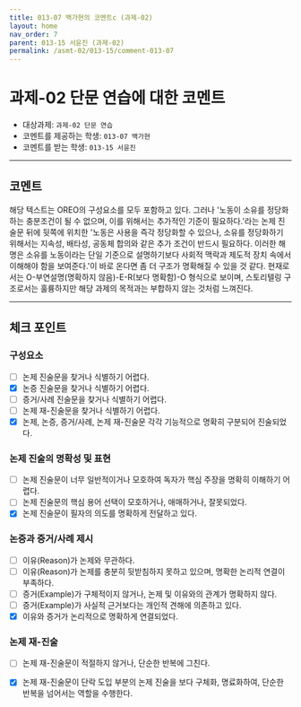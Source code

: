 ```yaml
---
title: 013-07 백가현의 코멘트c (과제-02) 
layout: home
nav_order: 7
parent: 013-15 서윤진 (과제-02)
permalink: /asmt-02/013-15/comment-013-07
---
```


# 과제-02 단문 연습에 대한 코멘트

- 대상과제: `과제-02 단문 연습`
- 코멘트를 제공하는 학생: `013-07 백가현` 
- 코멘트를 받는 학생: `013-15 서윤진` 

---

## 코멘트

해당 텍스트는 OREO의 구성요소를 모두 포함하고 있다. 그러나 '노동이 소유를 정당화하는 충분조건이 될 수 없으며, 이를 위해서는 추가적인 기준이 필요하다.'라는 논제 진술문 뒤에 뒷쪽에 위치한 '노동은 사용을 즉각 정당화할 수 있으나, 소유를 정당화하기 위해서는 지속성, 배타성, 공동체 합의와 같은 추가 조건이 반드시 필요하다. 이러한 해명은 소유를 노동이라는 단일 기준으로 설명하기보다 사회적 맥락과 제도적 장치 속에서 이해해야 함을 보여준다.'이 바로 온다면 좀 더 구조가 명확해질 수 있을 것 같다. 현재로서는 O-부연설명(명확하지 않음)-E-R(보다 명확함)-O 형식으로 보이며, 스토리텔링 구조로서는 훌륭하지만 해당 과제의 목적과는 부합하지 않는 것처럼 느껴진다. 

---

## 체크 포인트

### **구성요소**
- [ ] 논제 진술문을 찾거나 식별하기 어렵다.
- [x] 논증 진술문을 찾거나 식별하기 어렵다.
- [ ] 증거/사례 진술문을 찾거나 식별하기 어렵다.
- [ ] 논제 재-진술문을 찾거나 식별하기 어렵다.
- [x] 논제, 논증, 증거/사례, 논제 재-진술문 각각 기능적으로 명확히 구분되어 진술되었다.

### **논제 진술의 명확성 및 표현**  
- [ ] 논제 진술문이 너무 일반적이거나 모호하여 독자가 핵심 주장을 명확히 이해하기 어렵다.  
- [ ] 논제 진술문의 핵심 용어 선택이 모호하거나, 애매하거나, 잘못되었다.  
- [x] 논제 진술문이 필자의 의도를 명확하게 전달하고 있다.  

### **논증과 증거/사례 제시**  
- [ ] 이유(Reason)가 논제와 무관하다.
- [ ] 이유(Reason)가 논제를 충분히 뒷받침하지 못하고 있으며, 명확한 논리적 연결이 부족하다.  
- [ ] 증거(Example)가 구체적이지 않거나, 논제 및 이유와의 관계가 명확하지 않다. 
- [ ] 증거(Example)가 사실적 근거보다는 개인적 견해에 의존하고 있다.  
- [x] 이유와 증거가 논리적으로 명확하게 연결되었다.  

### **논제 재-진술**  
- [ ] 논제 재-진술문이 적절하지 않거나, 단순한 반복에 그친다.   
- [x] 논제 재-진술문이 단락 도입 부분의 논제 진술을 보다 구체화, 명료화하여, 단순한 반복을 넘어서는 역할을 수행한다.  

